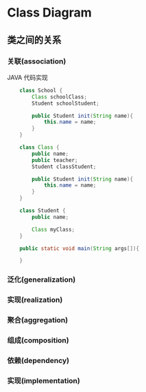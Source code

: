 <link rel=stylesheet href="style.css">

# Class Diagram
## 类之间的关系
### 关联(association)

JAVA 代码实现
```java
    class School {
        Class schoolClass;
        Student schoolStudent;

        public Student init(String name){
            this.name = name;
        }
    }

    class Class {
        public name;
        public teacher;
        Student classStudent;

        public Student init(String name){
            this.name = name;
        }
    }

    class Student {
        public name;

        Class myClass;
    }

    public static void main(String args[]){

    }
```

### 泛化(generalization)

### 实现(realization)

### 聚合(aggregation)

### 组成(composition)

### 依赖(dependency)

### 实现(implementation)
